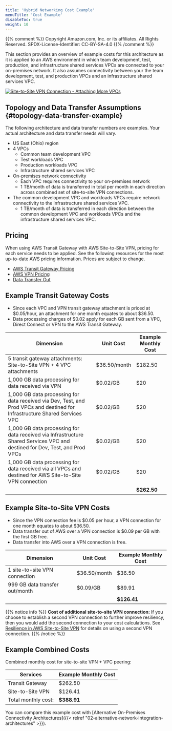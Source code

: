```yaml
---
title: 'Hybrid Networking Cost Example'
menuTitle: 'Cost Example'
disableToc: true
weight: 10
---
```


{{% comment %}}
Copyright Amazon.com, Inc. or its affiliates. All Rights Reserved.
SPDX-License-Identifier: CC-BY-SA-4.0
{{% /comment %}}

This section provides an overview of example costs for this architecture as it is applied to an AWS environment in which team development, test, production, and infrastructure shared services VPCs are connected to your on-premises network. It also assumes connectivity between your the team development, test, and production VPCs and an infrastructure shared services VPC.

[![Site-to-Site VPN Connection - Attaching More VPCs](/images/06-extend/01-hybrid-networking/site-to-site-vpn-site-to-site-vpn-full.png)](/images/06-extend/01-hybrid-networking/site-to-site-vpn-site-to-site-vpn-full.png)

## Topology and Data Transfer Assumptions {#topology-data-transfer-example}

The following architecture and data transfer numbers are examples. Your actual architecture and data transfer needs will vary.

* US East (Ohio) region
* 4 VPCs
  * Common team development VPC
  * Test workloads VPC
  * Production workloads VPC
  * Infrastructure shared services VPC
* On-premises network connectivity
  * Each VPC requires connectivity to your on-premises network
  * 1 TB/month of data is transferred in total per month in each direction across combined set of site-to-site VPN connections.
* The common development VPC and workloads VPCs require network connectivity to the infrastructure shared services VPC.
  * 1 TB/month of data is transferred in each direction between the common development VPC and workloads VPCs and the infrastructure shared services VPC.

## Pricing

When using AWS Transit Gateway with AWS Site-to-Site VPN, pricing for each service needs to be applied. See the following resources for the most up-to-date AWS pricing information. Prices are subject to change.

* [AWS Transit Gateway Pricing](https://aws.amazon.com/transit-gateway/pricing/) 
* [AWS VPN Pricing](https://aws.amazon.com/vpn/pricing/)
* [Data Transfer Out](https://aws.amazon.com/ec2/pricing/on-demand/)

## Example Transit Gateway Costs

* Since each VPC and VPN transit gateway attachment is priced at $0.05/hour, an attachment for one month equates to about $36.50.
* Data processing charges of $0.02 apply for each GB sent from a VPC, Direct Connect or VPN to the AWS Transit Gateway.

|Dimension|Unit Cost|Example Monthly Cost|
|---------|---------|------------|
|5 transit gateway attachments: Site-to-Site VPN + 4 VPC attachments|$36.50/month|$182.50|
|1,000 GB data processing for data received via VPN|$0.02/GB|$20|
|1,000 GB data processing for data received via Dev, Test, and Prod VPCs and destined for Infrastructure Shared Services VPC |$0.02/GB|$20|
|1,000 GB data processing for data received via Infrastructure Shared Services VPC and destined for Dev, Test, and Prod VPCs|$0.02/GB|$20|
|1,000 GB data processing for data received via all VPCs and destined for AWS Site-to-Site VPN connection|$0.02/GB|$20|
| | |**$262.50**|

## Example Site-to-Site VPN Costs

* Since the VPN connection fee is $0.05 per hour, a VPN connection for one month equates to about $36.50.
* Data transfer out of AWS over a VPN connection is $0.09 per GB with the first GB free.
* Data transfer into AWS over a VPN connection is free.

|Dimension|Unit Cost|Example Monthly Cost|
|---------|---------|------------|
|1 site-to-site VPN connection|$36.50/month|$36.50|
|999 GB data transfer out/month|$0.09/GB|$89.91|
| | |**$126.41**|

{{% notice info %}}
**Cost of additional site-to-site VPN connection:** If you choose to establish a second VPN connection to further improve resiliency, then you would add the second connection to your cost calculations. See [Resilience in AWS Site-to-Site VPN](https://docs.aws.amazon.com/vpn/latest/s2svpn/disaster-recovery-resiliency.html) for details on using a second VPN connection.
{{% /notice %}}

## Example Combined Costs

Combined monthly cost for site-to-site VPN + VPC peering: 

|Services|Example Monthly Cost|
|--------|----------|
|Transit Gateway|$262.50|
|Site-to-Site VPN|$126.41|
|Total monthly cost:|**$388.91**|

You can compare this example cost with [Alternative On-Premises Connectivity Architectures]({{< relref "02-alternative-network-integration-architectures" >}}).